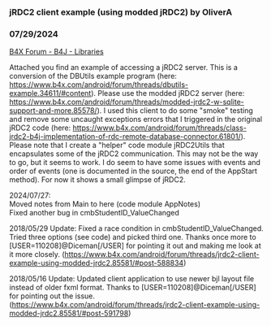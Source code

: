 ### jRDC2 client example (using modded jRDC2) by OliverA
### 07/29/2024
[B4X Forum - B4J - Libraries](https://www.b4x.com/android/forum/threads/85581/)

Attached you find an example of accessing a jRDC2 server. This is a conversion of the DBUtils example program (here: <https://www.b4x.com/android/forum/threads/dbutils-example.34611/#content>). Please use the modded jRDC2 server (here: <https://www.b4x.com/android/forum/threads/modded-jrdc2-w-sqlite-support-and-more.85578/>). I used this client to do some "smoke" testing and remove some uncaught exceptions errors that I triggered in the original jRDC2 code (here: <https://www.b4x.com/android/forum/threads/class-jrdc2-b4j-implementation-of-rdc-remote-database-connector.61801/>). Please note that I create a "helper" code module jRDC2Utils that encapsulates some of the jRDC2 communication. This may not be the way to go, but it seems to work. I do seem to have some issues with events and order of events (one is documented in the source, the end of the AppStart method). For now it shows a small glimpse of jRDC2.  
  
2024/07/27:  
 Moved notes from Main to here (code module AppNotes)  
 Fixed another bug in cmbStudentID\_ValueChanged  
  
2018/05/29 Update: Fixed a race condition in cmbStudentID\_ValueChanged. Tried three options (see code) and picked third one. Thanks once more to [USER=110208]@Diceman[/USER] for pointing it out and making me look at it more closely. (<https://www.b4x.com/android/forum/threads/jrdc2-client-example-using-modded-jrdc2.85581/#post-588834>)  
  
2018/05/16 Update: Updated client application to use newer bjl layout file instead of older fxml format. Thanks to [USER=110208]@Diceman[/USER] for pointing out the issue. (<https://www.b4x.com/android/forum/threads/jrdc2-client-example-using-modded-jrdc2.85581/#post-591798>)